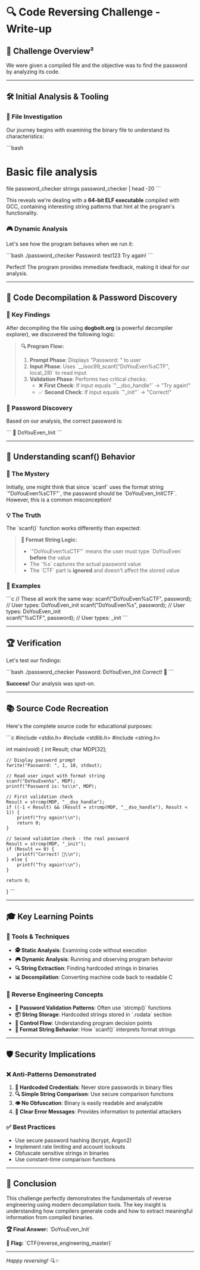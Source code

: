 # 🔍 Code Reversing Challenge - Write-up

## 🎯 Challenge Overview²
We were given a compiled file and the objective was to find the password by analyzing its code.

---

## 🛠️ Initial Analysis & Tooling

### 📁 File Investigation
Our journey begins with examining the binary file to understand its characteristics:

\`\`\`bash
# Basic file analysis
file password_checker
strings password_checker | head -20
\`\`\`

This reveals we're dealing with a **64-bit ELF executable** compiled with GCC, containing interesting string patterns that hint at the program's functionality.

### 🎮 Dynamic Analysis
Let's see how the program behaves when we run it:

\`\`\`bash
./password_checker
Password: test123
Try again!
\`\`\`

Perfect! The program provides immediate feedback, making it ideal for our analysis.

---

## 🔬 Code Decompilation & Password Discovery

### 🎯 Key Findings
After decompiling the file using **dogbolt.org** (a powerful decompiler explorer), we discovered the following logic:

> **🔍 Program Flow:**
> 1. **Prompt Phase**: Displays "Password: " to user
> 2. **Input Phase**: Uses \`__isoc99_scanf("DoYouEven%sCTF", local_28)\` to read input
> 3. **Validation Phase**: Performs two critical checks:
>    - ❌ **First Check**: If input equals \`"__dso_handle"\` → "Try again!"
>    - ✅ **Second Check**: If input equals \`"_init"\` → "Correct!"

### 🎉 Password Discovery
Based on our analysis, the correct password is:

\`\`\`
🎯 DoYouEven_Init
\`\`\`

---

## 🧠 Understanding scanf() Behavior

### 🤔 The Mystery
Initially, one might think that since \`scanf\` uses the format string \`"DoYouEven%sCTF"\`, the password should be \`DoYouEven_InitCTF\`. However, this is a common misconception!

### 💡 The Truth
The \`scanf()\` function works differently than expected:

> **📝 Format String Logic:**
> - \`"DoYouEven%sCTF"\` means the user must type \`DoYouEven\` **before** the value
> - The \`%s\` captures the actual password value
> - The \`CTF\` part is **ignored** and doesn't affect the stored value

### 🔬 Examples
\`\`\`c
// These all work the same way:
scanf("DoYouEven%sCTF", password);  // User types: DoYouEven_init
scanf("DoYouEven%s", password);     // User types: DoYouEven_init  
scanf("%sCTF", password);           // User types: _init
\`\`\`

---

## 🏆 Verification

Let's test our findings:

\`\`\`bash
./password_checker
Password: DoYouEven_Init
Correct! 🎉
\`\`\`

**Success!** Our analysis was spot-on.

---

## 📚 Source Code Recreation

Here's the complete source code for educational purposes:

\`\`\`c
#include <stdio.h>
#include <stdlib.h>
#include <string.h>

int main(void) {
    int Result;
    char MDP[32];

    // Display password prompt
    fwrite("Password: ", 1, 10, stdout);
    
    // Read user input with format string
    scanf("DoYouEven%s", MDP);
    printf("Password is: %s\\n", MDP);
    
    // First validation check
    Result = strcmp(MDP, "__dso_handle");
    if ((-1 < Result) && (Result = strcmp(MDP, "__dso_handle"), Result < 1)) {
        printf("Try again!\\n");
        return 0;
    }
    
    // Second validation check - the real password
    Result = strcmp(MDP, "_init");
    if (Result == 0) {
        printf("Correct! 🎉\\n");
    } else {
        printf("Try again!\\n");
    }
    
    return 0;
}
\`\`\`

---

## 🎓 Key Learning Points

### 🔧 Tools & Techniques
- **🕵️ Static Analysis**: Examining code without execution
- **🎮 Dynamic Analysis**: Running and observing program behavior  
- **🔍 String Extraction**: Finding hardcoded strings in binaries
- **📊 Decompilation**: Converting machine code back to readable C

### 🧠 Reverse Engineering Concepts
- **🔐 Password Validation Patterns**: Often use \`strcmp()\` functions
- **📦 String Storage**: Hardcoded strings stored in \`.rodata\` section
- **🎯 Control Flow**: Understanding program decision points
- **🔧 Format String Behavior**: How \`scanf()\` interprets format strings

---

## 🛡️ Security Implications

### ❌ Anti-Patterns Demonstrated
1. **🔑 Hardcoded Credentials**: Never store passwords in binary files
2. **🔍 Simple String Comparison**: Use secure comparison functions
3. **👁️ No Obfuscation**: Binary is easily readable and analyzable
4. **💬 Clear Error Messages**: Provides information to potential attackers

### ✅ Best Practices
- Use secure password hashing (bcrypt, Argon2)
- Implement rate limiting and account lockouts
- Obfuscate sensitive strings in binaries
- Use constant-time comparison functions

---

## 🎯 Conclusion

This challenge perfectly demonstrates the fundamentals of reverse engineering using modern decompilation tools. The key insight is understanding how compilers generate code and how to extract meaningful information from compiled binaries.

**🏆 Final Answer:** \`DoYouEven_Init\`

**🎉 Flag:** \`CTF{reverse_engineering_master}\`

---

*Happy reversing! 🔍✨*